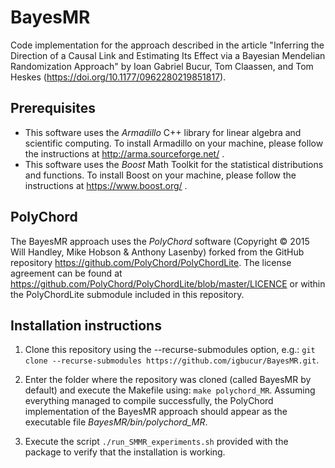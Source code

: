 # BayesMR

Code implementation for the approach described in the article "Inferring the Direction of a Causal Link and Estimating Its Effect via a Bayesian Mendelian Randomization Approach" by Ioan Gabriel Bucur, Tom Claassen, and Tom Heskes (https://doi.org/10.1177/0962280219851817).

## Prerequisites
- This software uses the *Armadillo* C++ library for linear algebra and scientific computing. To install Armadillo on your machine, please follow the instructions at http://arma.sourceforge.net/ .
- This software uses the *Boost* Math Toolkit for the statistical distributions and functions. To install Boost on your machine, please follow the instructions at https://www.boost.org/ .

## PolyChord
The BayesMR approach uses the *PolyChord* software (Copyright © 2015 Will Handley, Mike Hobson & Anthony Lasenby) forked from the GitHub repository https://github.com/PolyChord/PolyChordLite. The license agreement can be found at https://github.com/PolyChord/PolyChordLite/blob/master/LICENCE or within the PolyChordLite submodule included in this repository.


## Installation instructions
1. Clone this repository using the --recurse-submodules option, e.g.:
`git clone --recurse-submodules https://github.com/igbucur/BayesMR.git`.

2. Enter the folder where the repository was cloned (called BayesMR by default) and execute the Makefile using: `make polychord_MR`. Assuming everything managed to compile successfully, the PolyChord implementation of the BayesMR approach should appear as the executable file _BayesMR/bin/polychord_MR_.

3. Execute the script `./run_SMMR_experiments.sh` provided with the package to verify that the installation is working.
